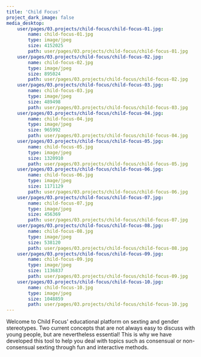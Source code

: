 ```yaml
---
title: 'Child Focus'
project_dark_image: false
media_desktop:
    user/pages/03.projects/child-focus/child-focus-01.jpg:
        name: child-focus-01.jpg
        type: image/jpeg
        size: 4152025
        path: user/pages/03.projects/child-focus/child-focus-01.jpg
    user/pages/03.projects/child-focus/child-focus-02.jpg:
        name: child-focus-02.jpg
        type: image/jpeg
        size: 895024
        path: user/pages/03.projects/child-focus/child-focus-02.jpg
    user/pages/03.projects/child-focus/child-focus-03.jpg:
        name: child-focus-03.jpg
        type: image/jpeg
        size: 489498
        path: user/pages/03.projects/child-focus/child-focus-03.jpg
    user/pages/03.projects/child-focus/child-focus-04.jpg:
        name: child-focus-04.jpg
        type: image/jpeg
        size: 965992
        path: user/pages/03.projects/child-focus/child-focus-04.jpg
    user/pages/03.projects/child-focus/child-focus-05.jpg:
        name: child-focus-05.jpg
        type: image/jpeg
        size: 1320910
        path: user/pages/03.projects/child-focus/child-focus-05.jpg
    user/pages/03.projects/child-focus/child-focus-06.jpg:
        name: child-focus-06.jpg
        type: image/jpeg
        size: 1171129
        path: user/pages/03.projects/child-focus/child-focus-06.jpg
    user/pages/03.projects/child-focus/child-focus-07.jpg:
        name: child-focus-07.jpg
        type: image/jpeg
        size: 456369
        path: user/pages/03.projects/child-focus/child-focus-07.jpg
    user/pages/03.projects/child-focus/child-focus-08.jpg:
        name: child-focus-08.jpg
        type: image/jpeg
        size: 538120
        path: user/pages/03.projects/child-focus/child-focus-08.jpg
    user/pages/03.projects/child-focus/child-focus-09.jpg:
        name: child-focus-09.jpg
        type: image/jpeg
        size: 1136837
        path: user/pages/03.projects/child-focus/child-focus-09.jpg
    user/pages/03.projects/child-focus/child-focus-10.jpg:
        name: child-focus-10.jpg
        type: image/jpeg
        size: 1048859
        path: user/pages/03.projects/child-focus/child-focus-10.jpg
---
```


Welcome to Child Focus' educational platform on sexting and gender stereotypes. Two current concepts that are not always easy to discuss with young people, but are nevertheless essential! This is why we have developed this tool to help you deal with topics such as consensual or non-consensual sexting through fun and interactive methods.
